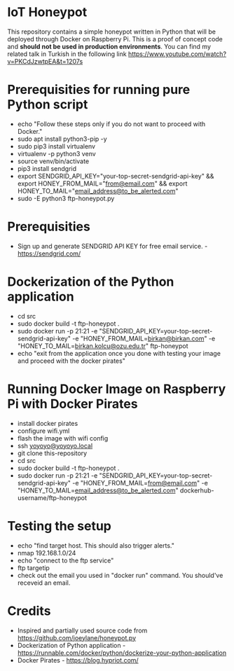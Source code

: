 # IoT Honeypot
This repository contains a simple honeypot written in Python that will be deployed through Docker on Raspberry Pi. This is a proof of concept code and **should not be used in production environments**. You can find my related talk in Turkish in the following link https://www.youtube.com/watch?v=PKCdJzwtpEA&t=1207s

# Prerequisities for running pure Python script
- echo "Follow these steps only if you do not want to proceed with Docker."
- sudo apt install python3-pip -y
- sudo pip3 install virtualenv
- virtualenv -p python3 venv
- source venv/bin/activate
- pip3 install sendgrid
- export SENDGRID_API_KEY="your-top-secret-sendgrid-api-key" && export HONEY_FROM_MAIL="from@email.com" && export HONEY_TO_MAIL="email_address@to_be_alerted.com"
- sudo -E python3 ftp-honeypot.py

# Prerequisities
- Sign up and generate SENDGRID API KEY for free email service. - https://sendgrid.com/

# Dockerization of the Python application
- cd src
- sudo docker build -t ftp-honeypot .
- sudo docker run -p 21:21 -e "SENDGRID_API_KEY=your-top-secret-sendgrid-api-key" -e "HONEY_FROM_MAIL=birkan@birkan.com" -e "HONEY_TO_MAIL=birkan.kolcu@ozu.edu.tr" ftp-honeypot
- echo "exit from the application once you done with testing your image and proceed with the docker pirates"

# Running Docker Image on Raspberry Pi with Docker Pirates
- install docker pirates
- configure wifi.yml
- flash the image with wifi config
- ssh yoyoyo@yoyoyo.local
- git clone this-repository
- cd src
- sudo docker build -t ftp-honeypot .
- sudo docker run -p 21:21 -e "SENDGRID_API_KEY=your-top-secret-sendgrid-api-key" -e "HONEY_FROM_MAIL=from@email.com" -e "HONEY_TO_MAIL=email_address@to_be_alerted.com" dockerhub-username/ftp-honeypot

# Testing the setup
- echo "find target host. This should also trigger alerts."
- nmap 192.168.1.0/24
- echo "connect to the ftp service"
- ftp targetip
- check out the email you used in "docker run" command. You should've receveid an email.

# Credits
- Inspired and partially used source code from https://github.com/joeylane/honeypot.py
- Dockerization of Python application - https://runnable.com/docker/python/dockerize-your-python-application
- Docker Pirates - https://blog.hypriot.com/
